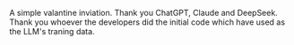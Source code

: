 A simple valantine inviation.
Thank you ChatGPT, Claude and DeepSeek. 
Thank you whoever the developers did the initial code which have used as the LLM's traning data. 
